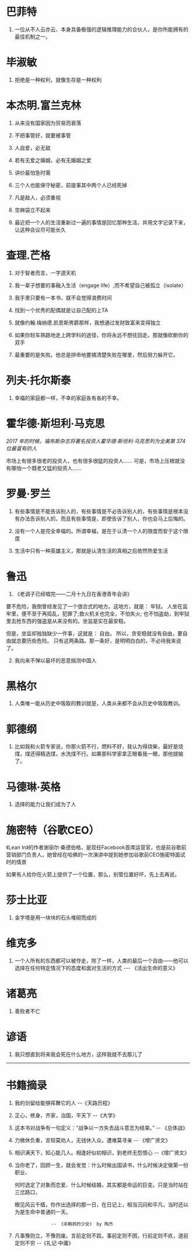 
# 巴菲特

1. 一位从不人云亦云、本身具备极强的逻辑推理能力的合伙人，是你所能拥有的最佳机制之一。

# 毕淑敏

1. 拒绝是一种权利，就像生存是一种权利

# 本杰明.富兰克林

1. 从来没有国家因为贸易而衰落

2. 不把事管好，就要被事管

3. 人自爱，必无敌

4. 若有无爱之婚姻，必有无婚姻之爱

5. 讲价最怕急时需

6. 三个人也能保守秘密，前提事其中两个人已经死掉

7. 凡是敌人，必须重视

8. 空麻袋立不起来

9. 最近把一个人的生活重新过一遍的事情是回忆那种生活，并用文字记录下来，让这种会议尽可能长久

# 查理.芒格

1. 对于智者而言，一字道天机

2. 我一辈子想要的事融入生活（engage life）,而不希望自己被孤立（isolate）

3. 我手里只要有一本书，就不会觉得浪费时间

4. 找到一个优秀的配偶就是让自己配的上TA

5. 就像约翰.梅纳德.凯恩斯男爵那样，我想通过发财致富来变得独立

6. 如果你轻车熟路地走上跨学科的途径，你将永远不想往回走。那就像砍断你的双手

7. 最重要的是失败。他总是拼命地要搞清楚失败在哪里，然后努力躲开它。

# 列夫·托尔斯泰

1. 幸福的家庭都一样，不幸的家庭各有各的不幸。

# 霍华德·斯坦利·马克思

*2017 年的时候，福布斯杂志将著名投资人霍华德·斯坦利·马克思列为全美第 374 位最富有的人*

市场上有很多很老的投资人，也有很多很猛的投资人…… 可是，市场上压根就没有哪怕一个既老又猛的投资人……

# 罗曼·罗兰

1. 有些事情是不能告诉别人的，有些事情是不必告诉别人的，有些事情是根本没有办法告诉别人的，而且有些事情是，即使告诉了别人，你也会马上后悔的。

2. 没有一个人是完全幸福的。所谓幸福，是在于认清一个人的限度而安于这个限度

3. 生活中只有一种英雄主义，那就是认清生活的真相之后依然热爱生活

# 鲁迅
1. 《老调子已经唱完——二月十九日在香港青年会讲》


要不危险，我倒曾经发见了一个很合式的地方。这地方，就是： 牢狱。
人坐在监牢里，便不至于再捣乱，犯罪了;救火机关也完全，不怕失火;
也不怕盗劫，到牢狱里去抢东西的强盗是从来没有的。坐监是实在最安稳。

但是，坐监却独独缺少一件事，这就是： 自由。
所以，贪安稳就没有自由，要自由就总要历些危险。
只有这两条路。那一条好，是明明白白的，不必待我来说了。

2. 我向来不惮以最坏的恶意揣测中国人

# 黑格尔

1. 人类唯一能从历史中吸取的教训就是，人类从来都不会从历史中吸取教训。 

# 郭德纲

1. 比如我和火箭专家说，你那火箭不行，燃料不好，我认为得烧柴，最好是烧煤，煤还得精选煤，水洗煤不行。如果那科学家拿正眼看我一眼，那他就输了。

# 马德琳·英格

1. 选择的能力让我们成为了人

# 施密特（谷歌CEO）

《Lean In》的作者谢丽尔·桑德伯格，是现任Facebook首席运营官，也是前谷歌前营销部门负责人，她曾经在哈佛的一次演讲中提到她参加谷歌前CEO施密特面试时的情景

如果有人给你在火箭上提供了一个位置，那么，别管位置好坏，先上去再说。

# 莎士比亚

1. 金字塔是用一块块的石头堆砌而成的

# 维克多

1. 一个人所有的东西都可以被夺走，除了一样，人类的最后一个自由——他可以选择在任何特定情况下的态度和面对生活的方式 --- 《活出生命的意义》

# 诸葛亮

1. 善败者不亡

# 谚语

1. 我只想直到将来我会死在什么地方，这样我就不去那儿了

---

# 书籍摘录

1. 我的剑留给能够挥舞它的人 --《天路历程》

2. 正心，修身，齐家，治国，平天下 --《大学》

3. 这本书对战争有一句定义：“战争以一方失去战斗意志为结束。”  -- 《总体战》

4. 力微休负重，言轻莫劝人，无钱休入众，遭难莫寻亲 -- 《增广贤文》

5. 相识满天下，知心能几人。相逢好似初相识，到老终无怨恨心 --《增广贤文》

6. 当你老了，回顾一生，就会发觉：什么时候出国读书，什么时候决定做第一份职业、

   何时选定了对象而恋爱、什么时候结婚，其实都是命运的巨变。只是当时站在三岔路口，

   眼见风云千樯，你作出选择的那一日，在日记上，相当沉闷和平凡，当时还以为是生命中普通的一天。

                     -- 《杀鹌鹑的少女》 by 陶杰

7. 凡事豫则立，不豫则废。言前定则不跲，事前定则不困，行前定则不疚，道前定则不穷  --《礼记·中庸》

